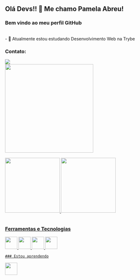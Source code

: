 ## Olá Devs!! 👋 Me chamo Pamela Abreu!
 ### Bem vindo ao meu perfil GitHub 
 <br/>
 - 🔭 Atualmente estou estudando Desenvolvimento Web na Trybe

### Contato:

<div>
<a href="https://www.linkedin.com/in/pamela-silva-de-abreu" target="_blank"><img src="https://img.shields.io/badge/-LinkedIn-%230077B5?style=for-the-badge&logo=linkedin&logoColor=white" target="_blank"></a>   
</div>

<img src="https://user-images.githubusercontent.com/99986000/166005216-8774257f-cad0-4cda-b66e-fc42f5fb216f.png" width="290" height="290"/> 

<br/>
<br/>
<div>
<a href="https://github.com/Abreupamm">
<img height="180em" src="https://github-readme-stats.vercel.app/api/top-langs/?username=Abreupamm&layout=compact&langs_count=7&theme=dracula"/>
<img height="180em" src="https://github-readme-stats.vercel.app/api?username=Abreupamm&show_icons=true&theme=dracula&include_all_commits=true&count_private=true"/>
</div>
  <br/>
  
 ### Ferramentas e Tecnologias
  
 <div>
  <img src="https://cdn.jsdelivr.net/gh/devicons/devicon/icons/html5/html5-original-wordmark.svg" width="40" height="40" />
<img src="https://cdn.jsdelivr.net/gh/devicons/devicon/icons/css3/css3-original-wordmark.svg"  width="40" height="40"/>
  <img src="https://cdn.jsdelivr.net/gh/devicons/devicon/icons/javascript/javascript-original.svg" width="40" height="40"/>
<img src="https://cdn.jsdelivr.net/gh/devicons/devicon/icons/git/git-original.svg" width="40" height="40"/>
<div/>
   
    ### Estou aprendendo
  <img src="https://cdn.jsdelivr.net/gh/devicons/devicon/icons/jest/jest-plain.svg" width="40" height="40" />
   <br/>
   


   
  



